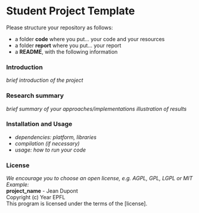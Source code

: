 # Student Project Template

Please structure your repository as follows:

- a folder **code** where you put... your code and your resources
- a folder **report** where you put... your report
- a **README**, with the following information

### Introduction
_brief introduction of the project_

### Research summary
_brief summary of your approaches/implementations_
_illustration of results_

### Installation and Usage
- _dependencies: platform, libraries_
- _compilation (if necessary)_
- _usage: how to run your code_

### License
_We encourage you to choose an open license, e.g. AGPL, GPL, LGPL or MIT_    
_Example:_         
**project_name** - Jean Dupont    
Copyright (c) Year EPFL    
This program is licensed under the terms of the [license].   




    
